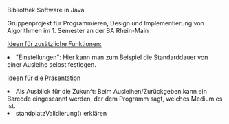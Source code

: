 Bibliothek Software in Java

Gruppenprojekt für Programmieren, Design und Implementierung von Algorithmen im 1. Semester an der BA Rhein-Main

<u>Ideen für zusätzliche Funktionen:</u>

<li>"Einstellungen": Hier kann man zum Beispiel die Standarddauer von einer Ausleihe selbst festlegen.</li>

<u>Ideen für die Präsentation</u>

<li>Als Ausblick für die Zukunft: Beim Ausleihen/Zurückgeben kann ein Barcode eingescannt werden, der dem Programm sagt, welches Medium es ist.</li>

<li>standplatzValidierung() erklären</li>
